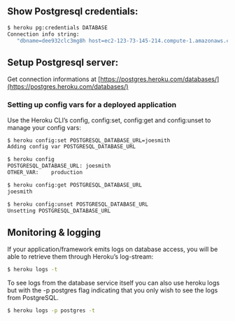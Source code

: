 ## Show Postgresql credentials:
``` bash
$ heroku pg:credentials DATABASE
Connection info string:
   "dbname=dee932clc3mg8h host=ec2-123-73-145-214.compute-1.amazonaws.com port=6212 user=user3121 password=98kd8a9 sslmode=require"
```

## Setup Postgresql server:

Get connection informations at [https://postgres.heroku.com/databases/](https://postgres.heroku.com/databases/)

### Setting up config vars for a deployed application

Use the Heroku CLI’s config, config:set, config:get and config:unset to manage your config vars:

``` bash
$ heroku config:set POSTGRESQL_DATABASE_URL=joesmith
Adding config var POSTGRESQL_DATABASE_URL
```

``` bash
$ heroku config
POSTGRESQL_DATABASE_URL: joesmith
OTHER_VAR:    production
```

``` bash
$ heroku config:get POSTGRESQL_DATABASE_URL
joesmith
```

``` bash
$ heroku config:unset POSTGRESQL_DATABASE_URL
Unsetting POSTGRESQL_DATABASE_URL
```

## Monitoring & logging

If your application/framework emits logs on database access, you will be able to retrieve them through Heroku’s log-stream:
``` bash
$ heroku logs -t
```

To see logs from the database service itself you can also use heroku logs but with the -p postgres flag indicating that you only wish to see the logs from PostgreSQL.
``` bash
$ heroku logs -p postgres -t
```
